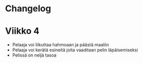 # Changelog

# Viikko 4
- Pelaaja voi liikuttaa hahmoaan ja päästä maaliin
- Pelaaja voi kerätä esineitä joita vaaditaan pelin läpäisemiseksi
- Pelissä on neljä tasoa
